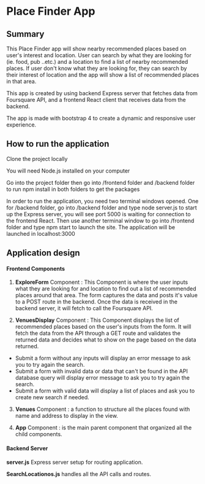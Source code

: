 # Place Finder App

## Summary

This Place Finder app will show nearby recommended places based on user's interest and location.
User can search by what they are looking for (ie. food, pub ..etc.) and a location to find a list of nearby recommended places.
If user don't know what they are looking for, they can search by their interest of location and the app will show a list of recommended places in that area.

This app is created by using backend Express server that fetches data from Foursquare API, and a frontend React client that receives data from the backend.

The app is made with bootstrap 4 to create a dynamic and responsive user experience.


## How to run the application

Clone the project locally

You will need Node.js installed on your computer

Go into the project folder then go into /frontend folder and /backend folder to run npm install in both folders to get the packages


In order to run the application, you need two terminal windows opened. One for /backend folder, go into /backend folder and type node server.js to start up the Express server, you will see port 5000 is waiting for connection to the frontend React. Then use another terminal window to go into /frontend folder and type npm start to launch the site. The application will be launched in localhost:3000



## Application design

#### Frontend Components

1. **ExploreForm** Component : This Component is where the user inputs what they are looking for and location to find out a list of recommended places around that area. The form captures the data and posts it's value to a POST route in the backend. Once the data is received in the backend server, it will fetch to call the Foursquare API.

2. **VenuesDisplay** Component : This Component displays the list of recommended places based on the user's inputs from the form. It will fetch the data from the API through a GET route and validates the returned data and decides what to show on the page based on the data returned.

- Submit a form without any inputs will display an error message to ask you to try again the search.
- Submit a form with invalid data or data that can't be found in the API database query will display error message to ask you to try again the search.
- Submit a form with valid data will display a list of places and ask you to create new search if needed.

3. **Venues** Component : a function to structure all the places found with name and address to display in the view.

4. **App** Component : is the main parent component that organized all the child components.


#### Backend Server
**server.js** Express server setup for routing application.

**SearchLocationos.js** handles all the API calls and routes.






